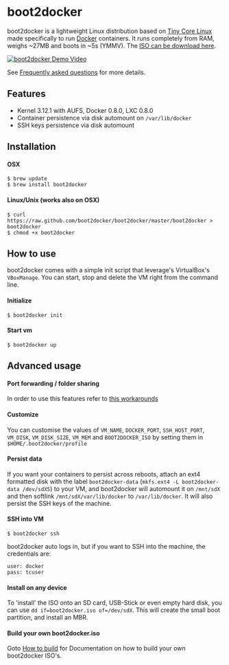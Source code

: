 boot2docker
===========

boot2docker is a lightweight Linux distribution based on [Tiny Core Linux](http://tinycorelinux.net) made specifically to run [Docker](https://www.docker.io/) containers. It runs completely from RAM, weighs ~27MB and boots in ~5s (YMMV). The [ISO can be download here](https://github.com/boot2docker/boot2docker/releases).

[![boot2docker Demo Video](http://i.imgur.com/hIwudK3.gif)](http://www.youtube.com/watch?v=QzfddDvNVv0&hd=1)

See [Frequently asked questions](doc/FAQ.md) for more details.

## Features
* Kernel 3.12.1 with AUFS, Docker 0.8.0, LXC 0.8.0
* Container persistence via disk automount on `/var/lib/docker`
* SSH keys persistence via disk automount


## Installation

#### OSX
```
$ brew update
$ brew install boot2docker
```

#### Linux/Unix (works also on OSX)
```
$ curl https://raw.github.com/boot2docker/boot2docker/master/boot2docker > boot2docker
$ chmod +x boot2docker
```

## How to use
boot2docker comes with a simple init script that leverage's VirtualBox's `VBoxManage`. You can start, stop and delete the VM right from the command line.

#### Initialize
```
$ boot2docker init
```

#### Start vm
```
$ boot2docker up
```


## Advanced usage

#### Port forwarding / folder sharing
In order to use this features refer to [this workarounds](https://github.com/boot2docker/boot2docker/blob/master/doc/WORKAROUNDS.md)

#### Customize
You can customise the values of `VM_NAME`, `DOCKER_PORT`, `SSH_HOST_PORT`, `VM_DISK`, `VM_DISK_SIZE`, `VM_MEM` and `BOOT2DOCKER_ISO` by setting them in ``$HOME/.boot2docker/profile``

#### Persist data
If you want your containers to persist across reboots, attach an ext4 formatted disk with the label ``boot2docker-data`` (``mkfs.ext4 -L boot2docker-data /dev/sdX5``) to your VM, and boot2docker will automount it on `/mnt/sdX` and then softlink `/mnt/sdX/var/lib/docker` to `/var/lib/docker`. It will also persist the SSH keys of the machine.

#### SSH into VM
```
$ boot2docker ssh
```
boot2docker auto logs in, but if you want to SSH into the machine, the credentials are:
```
user: docker
pass: tcuser
```


#### Install on any device
To 'install' the ISO onto an SD card, USB-Stick or even empty hard disk, you can
use ``dd if=boot2docker.iso of=/dev/sdX``.
This will create the small boot partition, and install an MBR.


#### Build your own boot2docker.iso
Goto [How to build](doc/BUILD.md) for Documentation on how to build your own boot2docker ISO's.
